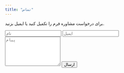 ```yaml
---
title: "تماس"
---
```

<p>برای درخواست مشاوره فرم را تکمیل کنید یا ایمیل بزنید.</p>
<form action="{{ .Site.Params.formspree }}" method="POST">
  <input type="text" name="name" placeholder="نام" required>
  <input type="email" name="_replyto" placeholder="ایمیل" required>
  <textarea name="message" rows="6" placeholder="پیام"></textarea>
  <button type="submit">ارسال</button>
</form>
